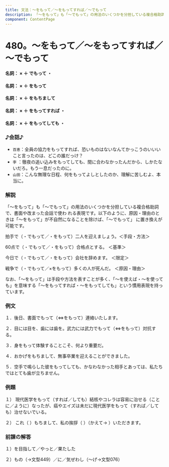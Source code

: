 ```yaml
---
title: 文法：～をもって／～をもってすれば／～でもって
description: 「～をもって」も「～でもって」の用法のいくつかを分担している複合格助詞で、書面や改まった会話で使わ れる表現です。以下のように、原因・理由のときは「～をもって」が不自然になることを除けば、「～でもって」 に置き換えが可能です。
component: ContentPage
---
```



# 480。～をもって／～をもってすれば／～でもって
#### 名詞： × ＋ でもって ・
#### 名詞： × ＋ をもって  
#### 名詞： × ＋ をもちまして  
#### 名詞： × ＋ をもってすれば ・
#### 名詞： × ＋ をもってしても ・
### ♪会話♪
- `百恵`：全員の協力をもってすれば、恐いものはないなんてかっこうのいいいこと言ったのは、どこの誰だっけ？
- `李` ：徹夜の追い込みをもってしても、間に合わなかったんだから、しかたないだろ。もう一息だったのに。
- `山田`：こんな無理な日程、何をもってよしとしたのか、理解に苦しむよ、本当に。
### 解説
「～をもって」も「～でもって」の用法のいくつかを分担している複合格助詞で、書面や改まった会話で使わ れる表現です。以下のように、原因・理由のときは「～をもって」が不自然になることを除けば、「～でもって」 に置き換えが可能です。

拍手で（・でもって／・をもって）二人を迎えましょう。＜手段・方法＞

60点で（・でもって／・をもって）合格点とする。 ＜基準＞

今日で（・でもって／・をもって）会社を辞めます。 ＜限定＞

戦争で（・でもって／×をもって）多くの人が死んだ。 ＜原因・理由＞

なお、「～をもって」は手段や方法を表すことが多く、「～を使えば・～を使っても」を意味する「～をもってすれば・～をもってしても」という慣用表現を持っています。
### 例文
１．後日、書面でもって（⇔をもって）連絡いたします。

２．目には目を、歯には歯を。武力には武力でもって（⇔をもって）対抗する。

３．身をもって体験することこそ、何より重要だ。

４．おかげをもちまして、無事卒業を迎えることができました。

５．空手で鳴らした彼をもってしても、かなわなかった相手とあっては、私たちではとても歯が立ちません。
### 例題
１） 現代医学をもって（すれば／しても）結核やコレラは容易に治せる（ことに／ように）なったが、癌やエイズは未だに現代医学をもって（すれば／しても）治せないでいる。  

２） これ（ ）もちまして、私の挨拶（ ）（かえて→ ）いただきます。
### 前課の解答
１）を目指して／やっと／果たした

２）もの（→文型449）／に／気ぜわし（～げ→文型076）

